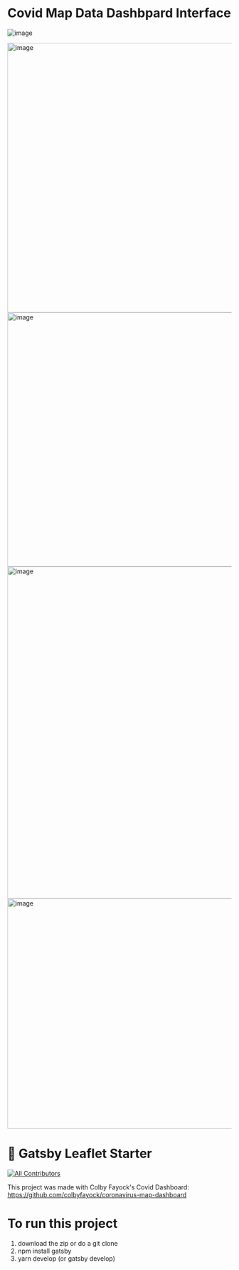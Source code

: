 # Covid Map Data Dashbpard Interface
![image](https://github.com/fanghua9853/The-Covid-Map/assets/42789126/d365c02c-77ec-4d82-96b1-93f4d2b15cca)

<img width="605" alt="image" src="https://github.com/fanghua9853/The-Covid-Map/assets/42789126/5f8ecd85-a72f-42d9-afa7-dd5cc7a85548">

<img width="570" alt="image" src="https://github.com/fanghua9853/The-Covid-Map/assets/42789126/b74f1dad-face-4051-99c7-6ba18214f504">

<img width="745" alt="image" src="https://github.com/fanghua9853/The-Covid-Map/assets/42789126/85fb681b-df49-4d74-b5e1-0da30733b6d7">

<img width="516" alt="image" src="https://github.com/fanghua9853/The-Covid-Map/assets/42789126/36400050-2922-4f70-8a38-0faff488434e">





# 🍃 Gatsby Leaflet Starter
<!-- ALL-CONTRIBUTORS-BADGE:START - Do not remove or modify this section -->
[![All Contributors](https://img.shields.io/badge/all_contributors-3-orange.svg?style=flat-square)](#contributors-)
<!-- ALL-CONTRIBUTORS-BADGE:END -->

This project was made with Colby Fayock's Covid Dashboard:
https://github.com/colbyfayock/coronavirus-map-dashboard

# To run this project
1. download the zip or do a git clone
2. npm install gatsby
3. yarn develop (or gatsby develop) 
